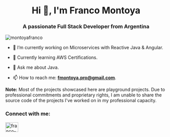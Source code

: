 <h1 align="center">Hi 👋, I'm Franco Montoya</h1>
<h3 align="center">A passionate Full Stack Developer from Argentina</h3>

<p align="left"> <img src="https://komarev.com/ghpvc/?username=montoyafranco&label=Profile%20views&color=0e75b6&style=flat" alt="montoyafranco" /> </p>

- 🔭 I’m currently working on Microservices with Reactive Java & Angular.

- 🌱 Currently learning AWS Certifications.

- 💬 Ask me about Java.

- 📫 How to reach me: **fmontoya.pro@gmail.com**.

**Note:** Most of the projects showcased here are playground projects. Due to professional commitments and proprietary rights, I am unable to share the source code of the projects I've worked on in my professional capacity.

<h3 align="left">Connect with me:</h3>
<p align="left">
<a href="https://linkedin.com/in/franco-montoya" target="blank"><img align="center" src="https://raw.githubusercontent.com/rahuldkjain/github-profile-readme-generator/master/src/images/icons/Social/linked-in-alt.svg" alt="franco-montoya" height="30" width="40" /></a>
</p>


 
